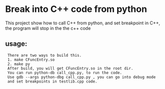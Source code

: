 # Break into C++ code from python
   This project show how to call C++ from python, and set breakpoint in
   C++, the program will stop in the the c++ code
## usage:
     There are two ways to build this. 
     1. make CFuncEntry.so 
     2. make py 
     After build, you will get CFuncEntry.so in the root dir.
     You can run python-db call_cpp.py, to run the code.
     Use gdb --args python-dbg call_cpp.py , you can go into debug mode
     and set breakpoints in testlib.cpp code.


